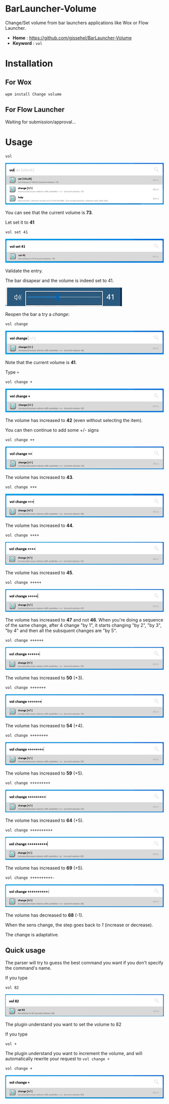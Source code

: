 ﻿# BarLauncher-Volume

Change/Set volume from bar launchers applications like Wox or Flow Launcher.

* **Home** : https://github.com/gissehel/BarLauncher-Volume
* **Keyword** : `vol`

# Installation

## For Wox

```
wpm install Change volume
```

## For Flow Launcher

Waiting for submission/approval...

# Usage

```
vol
```

![](doc/01_vol.png)

You can see that the current volume is **73**.

Let set it to **41**

```
vol set 41
```

![](doc/02_vol_set_41.png)

Validate the entry.

The bar disapear and the volume is indeed set to 41.

![](doc/03_system_volume_41.png)

Reopen the bar a try a *change*:

```
vol change 
```

![](doc/04_vol_change.png)

Note that the current volume is **41**.

Type `+`

```
vol change +
```

![](doc/05_vol_change_42.png)

The volume has increased to **42** (even without selecting the item).

You can then continue to add some +/- signs

```
vol change ++
```

![](doc/05_vol_change_43.png)

The volume has increased to **43**.

```
vol change +++
```

![](doc/05_vol_change_44.png)

The volume has increased to **44**.

```
vol change ++++
```

![](doc/05_vol_change_45.png)

The volume has increased to **45**.

```
vol change +++++
```

![](doc/05_vol_change_47.png)

The volume has increased to **47** and not **46**. When you're doing a sequence of the same change, after 4 change "by 1", it starts changing "by 2", "by 3", "by 4" and then all the subsquent changes are "by 5".

```
vol change ++++++
```

![](doc/05_vol_change_50.png)

The volume has increased to **50** (+3).

```
vol change +++++++
```

![](doc/05_vol_change_54.png)

The volume has increased to **54** (+4).

```
vol change ++++++++
```

![](doc/05_vol_change_59.png)

The volume has increased to **59** (+5).

```
vol change +++++++++
```

![](doc/05_vol_change_64.png)

The volume has increased to **64** (+5).

```
vol change ++++++++++
```

![](doc/05_vol_change_69.png)

The volume has increased to **69** (+5).


```
vol change ++++++++++-
```

![](doc/06_vol_change_68.png)

The volume has decreased to **68** (-1).

When the sens change, the step goes back to *1* (increase or decrease).

The change is adaptative.

## Quick usage

The parser will try to guess the best command you want if you don't specify the command's name.

If you type

```
vol 82
```

![](doc/07_vol_set_82.png)

The plugin understand you want to set the volume to 82


If you type 

```
vol +
```

The plugin understand you want to increment the volume, and will automatically rewrite your request to `vol change +`

```
vol change +
```

![](doc/08_vol_change_83.png)


